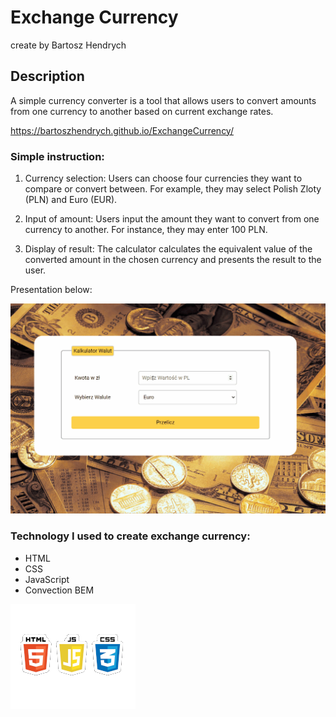 # Exchange Currency
create by Bartosz Hendrych

## Description 

A simple currency converter is a tool that allows users to convert amounts from one currency to another based on current exchange rates.

https://bartoszhendrych.github.io/ExchangeCurrency/

### Simple instruction: 

1. Currency selection: Users can choose four currencies they want to compare or convert between. For example, they may select Polish Zloty (PLN) and Euro (EUR).

2. Input of amount: Users input the amount they want to convert from one currency to another. For instance, they may enter 100 PLN.

3. Display of result: The calculator calculates the equivalent value of the converted amount in the chosen currency and presents the result to the user.

Presentation below:

![gif](image/Animation.gif)

### Technology I used to create exchange currency:
- HTML
- CSS
- JavaScript
- Convection BEM

![imagehtmlcssJS](image/obrazhtml1.png)
 